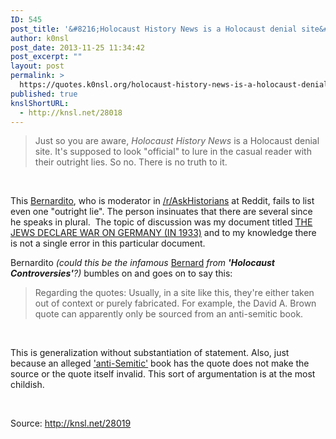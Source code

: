 ```yaml
---
ID: 545
post_title: '&#8216;Holocaust History News is a Holocaust denial site&#8217;'
author: k0nsl
post_date: 2013-11-25 11:34:42
post_excerpt: ""
layout: post
permalink: >
  https://quotes.k0nsl.org/holocaust-history-news-is-a-holocaust-denial-site.html
published: true
knslShortURL:
  - http://knsl.net/28018
---
```

<blockquote>Just so you are aware, <em>Holocaust History News</em> is a Holocaust denial site. It's supposed to look "official" to lure in the casual reader with their outright lies. So no. There is no truth to it.</blockquote>
&nbsp;

This <a href="http://www.reddit.com/user/Bernardito">Bernardito</a>, who is moderator in <a href="http://www.reddit.com/r/AskHistorians" rel="nofollow">/r/AskHistorians</a> at Reddit, fails to list even one "outright lie". The person insinuates that there are several since he speaks in plural.  The topic of discussion was my document titled <a href="http://holocaust-history.net/main/Documents/Judea1.php" target="_blank">THE JEWS DECLARE WAR ON GERMANY (IN 1933)</a> and to my knowledge there is not a single error in this particular document.

Bernardito <em>(could this be the infamous </em><a href="https://rodoh.info/forum/viewtopic.php?f=13&amp;t=742&amp;view=previous#p15203" target="_blank">Bernard</a><em> from <strong>'Holocaust Controversies'</strong>?) </em>bumbles on and goes on to say this:
<blockquote>Regarding the quotes: Usually, in a site like this, they're either taken out of context or purely fabricated. For example, the David A. Brown quote can apparently only be sourced from an anti-semitic book.</blockquote>
&nbsp;

This is generalization without substantiation of statement. Also, just because an alleged <a href="http://k0nsl.org/blog/detox/lets-decide-what-is-and-isnt-anti-semitism/" target="_blank">'anti-Semitic'</a> book has the quote does not make the source or the quote itself invalid. This sort of argumentation is at the most childish.

&nbsp;

Source: http://knsl.net/28019